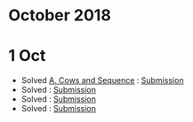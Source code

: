 # October 2018

# 1 Oct

* Solved [A. Cows and Sequence](http://codeforces.com/problemset/problem/283/A) : [Submission](http://codeforces.com/contest/283/submission/43645354)
* Solved []() : [Submission]()
* Solved []() : [Submission]()
* Solved []() : [Submission]()
